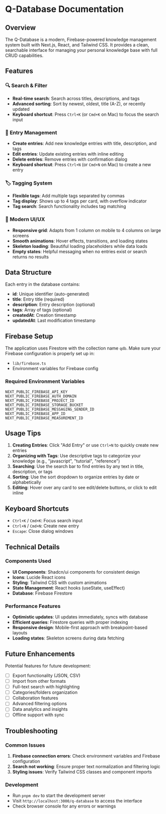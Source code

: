 # Q-Database Documentation

## Overview
The Q-Database is a modern, Firebase-powered knowledge management system built with Next.js, React, and Tailwind CSS. It provides a clean, searchable interface for managing your personal knowledge base with full CRUD capabilities.

## Features

### 🔍 **Search & Filter**
- **Real-time search**: Search across titles, descriptions, and tags
- **Advanced sorting**: Sort by newest, oldest, title (A-Z), or recently updated
- **Keyboard shortcut**: Press `Ctrl+K` (or `Cmd+K` on Mac) to focus the search input

### 📝 **Entry Management**
- **Create entries**: Add new knowledge entries with title, description, and tags
- **Edit entries**: Update existing entries with inline editing
- **Delete entries**: Remove entries with confirmation dialog
- **Keyboard shortcut**: Press `Ctrl+N` (or `Cmd+N` on Mac) to create a new entry

### 🏷️ **Tagging System**
- **Flexible tags**: Add multiple tags separated by commas
- **Tag display**: Shows up to 4 tags per card, with overflow indicator
- **Tag search**: Search functionality includes tag matching

### 🎨 **Modern UI/UX**
- **Responsive grid**: Adapts from 1 column on mobile to 4 columns on large screens
- **Smooth animations**: Hover effects, transitions, and loading states
- **Skeleton loading**: Beautiful loading placeholders while data loads
- **Empty states**: Helpful messaging when no entries exist or search returns no results

## Data Structure

Each entry in the database contains:
- **id**: Unique identifier (auto-generated)
- **title**: Entry title (required)
- **description**: Entry description (optional)
- **tags**: Array of tags (optional)
- **createdAt**: Creation timestamp
- **updatedAt**: Last modification timestamp

## Firebase Setup

The application uses Firestore with the collection name `qdb`. Make sure your Firebase configuration is properly set up in:
- `lib/firebase.ts`
- Environment variables for Firebase config

### Required Environment Variables
```
NEXT_PUBLIC_FIREBASE_API_KEY
NEXT_PUBLIC_FIREBASE_AUTH_DOMAIN
NEXT_PUBLIC_FIREBASE_PROJECT_ID
NEXT_PUBLIC_FIREBASE_STORAGE_BUCKET
NEXT_PUBLIC_FIREBASE_MESSAGING_SENDER_ID
NEXT_PUBLIC_FIREBASE_APP_ID
NEXT_PUBLIC_FIREBASE_MEASUREMENT_ID
```

## Usage Tips

1. **Creating Entries**: Click "Add Entry" or use `Ctrl+N` to quickly create new entries
2. **Organizing with Tags**: Use descriptive tags to categorize your knowledge (e.g., "javascript", "tutorial", "reference")
3. **Searching**: Use the search bar to find entries by any text in title, description, or tags
4. **Sorting**: Use the sort dropdown to organize entries by date or alphabetically
5. **Editing**: Hover over any card to see edit/delete buttons, or click to edit inline

## Keyboard Shortcuts

- `Ctrl+K` / `Cmd+K`: Focus search input
- `Ctrl+N` / `Cmd+N`: Create new entry
- `Escape`: Close dialog windows

## Technical Details

### Components Used
- **UI Components**: Shadcn/ui components for consistent design
- **Icons**: Lucide React icons
- **Styling**: Tailwind CSS with custom animations
- **State Management**: React hooks (useState, useEffect)
- **Database**: Firebase Firestore

### Performance Features
- **Optimistic updates**: UI updates immediately, syncs with database
- **Efficient queries**: Firestore queries with proper indexing
- **Responsive design**: Mobile-first approach with breakpoint-based layouts
- **Loading states**: Skeleton screens during data fetching

## Future Enhancements

Potential features for future development:
- [ ] Export functionality (JSON, CSV)
- [ ] Import from other formats
- [ ] Full-text search with highlighting
- [ ] Categories/folders organization
- [ ] Collaboration features
- [ ] Advanced filtering options
- [ ] Data analytics and insights
- [ ] Offline support with sync

## Troubleshooting

### Common Issues
1. **Firebase connection errors**: Check environment variables and Firebase configuration
2. **Search not working**: Ensure proper text normalization and filtering logic
3. **Styling issues**: Verify Tailwind CSS classes and component imports

### Development
- Run `pnpm dev` to start the development server
- Visit `http://localhost:3000/q-database` to access the interface
- Check browser console for any errors or warnings
